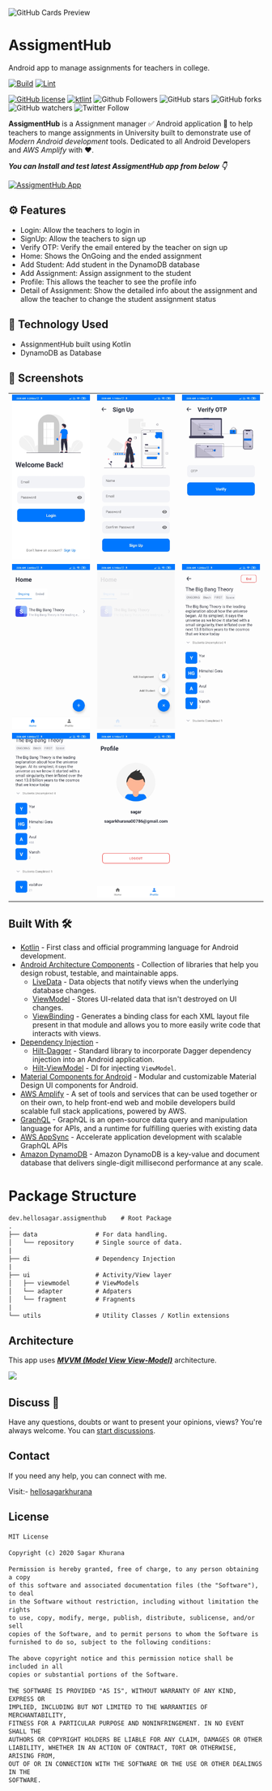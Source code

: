 ![GitHub Cards Preview](https://github.com/hellosagar/AssigmentHub/blob/main/screenshots/banner_bg.png?raw=true)

# AssigmentHub
Android app to manage assignments for teachers in college.


[![Build](https://github.com/hellosagar/AssigmentHub/workflows/Build/badge.svg?branch=main)](https://github.com/hellosagar/AssigmentHub/actions?query=workflow%3ABuild)
[![Lint](https://github.com/hellosagar/AssigmentHub/workflows/Lint/badge.svg?branch=main)](https://github.com/hellosagar/AssigmentHub/actions?query=workflow%3ALint)

[![GitHub license](https://img.shields.io/badge/License-MIT-blue.svg)](LICENSE)
[![ktlint](https://img.shields.io/badge/code%20style-%E2%9D%A4-FF4081.svg)](https://ktlint.github.io/)
![Github Followers](https://img.shields.io/github/followers/hellosagar?label=Follow&style=social)
![GitHub stars](https://img.shields.io/github/stars/hellosagar/AssigmentHub?style=social)
![GitHub forks](https://img.shields.io/github/forks/hellosagar/AssigmentHub?style=social)
![GitHub watchers](https://img.shields.io/github/watchers/hellosagar/AssigmentHub?style=social)
![Twitter Follow](https://img.shields.io/twitter/follow/SagarKh03980377?label=Follow&style=social)

**AssigmentHub** is a Assignment manager ✅ Android application 📱 to help teachers to mange assignments in University built to demonstrate use of *Modern Android development* tools. Dedicated to all Android Developers and *AWS Amplify* with ❤️. 

***You can Install and test latest AssigmentHub app from below 👇***

[![AssigmentHub App](https://img.shields.io/badge/AssigmentHub✅-APK-red.svg?style=for-the-badge&logo=android)](https://github.com/hellosagar/AssigmentHub/releases/download/v1.2/app-release.apk)

## ⚙️ Features
* Login: Allow the teachers to login in
* SignUp: Allow the teachers to sign up
* Verify OTP: Verify the email entered by the teacher on sign up
* Home: Shows the OnGoing and the ended assignment
* Add Student: Add student in the DynamoDB database
* Add Assignment: Assign assignment to the student
* Profile: This allows the teacher to see the profile info
* Detail of Assignment: Show the detailed info about the assignment and allow the teacher to change the student assignment status

## 🚀 Technology Used

* AssignmentHub built using Kotlin
* DynamoDB as Database

## 📸 Screenshots

||||
|:----------------------------------------:|:-----------------------------------------:|:-----------------------------------------: |
| ![Imgur](screenshots/1.jpg) | ![Imgur](screenshots/2.jpg) | ![Imgur](screenshots/3.jpg) |
| ![Imgur](screenshots/4.jpg) | ![Imgur](screenshots/5.jpg) | ![Imgur](screenshots/6.jpg) |
| ![Imgur](screenshots/7.jpg) | ![Imgur](screenshots/8.jpg) |

## Built With 🛠
- [Kotlin](https://kotlinlang.org/) - First class and official programming language for Android development.
- [Android Architecture Components](https://developer.android.com/topic/libraries/architecture) - Collection of libraries that help you design robust, testable, and maintainable apps.
  - [LiveData](https://developer.android.com/topic/libraries/architecture/livedata) - Data objects that notify views when the underlying database changes.
  - [ViewModel](https://developer.android.com/topic/libraries/architecture/viewmodel) - Stores UI-related data that isn't destroyed on UI changes. 
  - [ViewBinding](https://developer.android.com/topic/libraries/view-binding) - Generates a binding class for each XML layout file present in that module and allows you to more easily write code that interacts with views.
- [Dependency Injection](https://developer.android.com/training/dependency-injection) - 
  - [Hilt-Dagger](https://dagger.dev/hilt/) - Standard library to incorporate Dagger dependency injection into an Android application.
  - [Hilt-ViewModel](https://developer.android.com/training/dependency-injection/hilt-jetpack) - DI for injecting `ViewModel`.
- [Material Components for Android](https://github.com/material-components/material-components-android) - Modular and customizable Material Design UI components for Android.
- [AWS Amplify](https://docs.amplify.aws/) - A set of tools and services that can be used together or on their own, to help front-end web and mobile developers build scalable full stack applications, powered by AWS.
- [GraphQL](https://graphql.org/) - GraphQL is an open-source data query and manipulation language for APIs, and a runtime for fulfilling queries with existing data
- [AWS AppSync](https://aws.amazon.com/appsync/) - Accelerate application development with scalable GraphQL APIs
- [Amazon DynamoDB](https://aws.amazon.com/dynamodb/) - Amazon DynamoDB is a key-value and document database that delivers single-digit millisecond performance at any scale.

# Package Structure
    
    dev.hellosagar.assigmenthub    # Root Package
    .
    ├── data                # For data handling.
    │   └── repository      # Single source of data.   
    |
    ├── di                  # Dependency Injection             
    |
    ├── ui                  # Activity/View layer
    │   ├── viewmodel       # ViewModels
    │   └── adapter         # Adpaters
    │   └── fragment        # Fragnents
    |
    └── utils               # Utility Classes / Kotlin extensions


## Architecture
This app uses [***MVVM (Model View View-Model)***](https://developer.android.com/jetpack/docs/guide#recommended-app-arch) architecture.

![](https://developer.android.com/topic/libraries/architecture/images/final-architecture.png)

## Discuss 💬

Have any questions, doubts or want to present your opinions, views? You're always welcome. You can [start discussions](https://github.com/hellosagar/AssigmentHub/discussions).

## Contact
If you need any help, you can connect with me.

Visit:- [hellosagarkhurana](https://www.instagram.com/hellosagarkhurana/)

## License
```
MIT License

Copyright (c) 2020 Sagar Khurana

Permission is hereby granted, free of charge, to any person obtaining a copy
of this software and associated documentation files (the "Software"), to deal
in the Software without restriction, including without limitation the rights
to use, copy, modify, merge, publish, distribute, sublicense, and/or sell
copies of the Software, and to permit persons to whom the Software is
furnished to do so, subject to the following conditions:

The above copyright notice and this permission notice shall be included in all
copies or substantial portions of the Software.

THE SOFTWARE IS PROVIDED "AS IS", WITHOUT WARRANTY OF ANY KIND, EXPRESS OR
IMPLIED, INCLUDING BUT NOT LIMITED TO THE WARRANTIES OF MERCHANTABILITY,
FITNESS FOR A PARTICULAR PURPOSE AND NONINFRINGEMENT. IN NO EVENT SHALL THE
AUTHORS OR COPYRIGHT HOLDERS BE LIABLE FOR ANY CLAIM, DAMAGES OR OTHER
LIABILITY, WHETHER IN AN ACTION OF CONTRACT, TORT OR OTHERWISE, ARISING FROM,
OUT OF OR IN CONNECTION WITH THE SOFTWARE OR THE USE OR OTHER DEALINGS IN THE
SOFTWARE.
```
